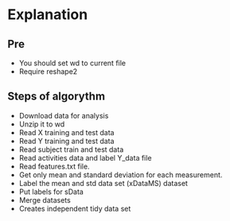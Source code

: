 Explanation
=================
Pre
-------
* You should set wd to current file
* Require reshape2

Steps  of algorythm
------------------
* Download data for analysis
* Unzip it to wd
* Read X training and test data
* Read Y training and test data
* Read subject train and test data
* Read activities data and label Y_data  file
* Read features.txt file. 
* Get only mean and standard deviation for each measurement. 
* Label the mean and std data set (xDataMS) dataset
* Put labels for sData 
* Merge datasets
* Creates independent tidy data set